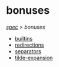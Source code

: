 # bonuses

*[spec](..) > bonuses*

* [builtins](./builtins)
* [redirections](./redirections)
* [separators](./separators)
* [tilde-expansion](./tilde-expansion)
